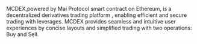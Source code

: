 MCDEX,powered by Mai Protocol smart contract on Ethereum, is a decentralized derivatives  trading platform , enabling efficient and secure trading with leverages. 
MCDEX provides seamless and intuitive user experiences  by concise layouts and  simplified trading with two operations: Buy and Sell.
